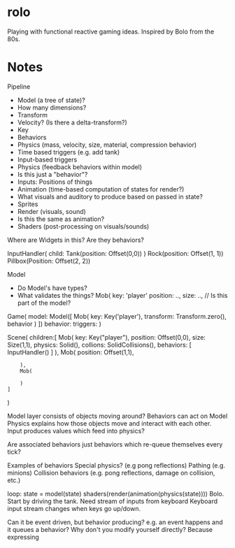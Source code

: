 # rolo

Playing with functional reactive gaming ideas.  Inspired by Bolo from the 80s.


# Notes

Pipeline
* Model (a tree of state)?
 * How many dimensions?
  * Transform
  * Velocity? (Is there a delta-transform?)
 * Key
 * Behaviors
  * Physics (mass, velocity, size, material, compression behavior)
 * Time based triggers (e.g. add tank)
 * Input-based triggers
* Physics (feedback behaviors within model)
 * Is this just a "behavior"?
 * Inputs: Positions of things
* Animation (time-based computation of states for render?)
 * What visuals and auditory to produce based on passed in state?
 * Sprites
* Render (visuals, sound)
 * Is this the same as animation?
* Shaders (post-processing on visuals/sounds)

Where are Widgets in this?  Are they behaviors?

InputHandler(
    child: Tank(position: Offset(0,0))
)
Rock(position: Offset(1, 1))
Pillbox(Position: Offset(2, 2))


Model
 - Do Model's have types?
 - What validates the things?
Mob(
 key: 'player'
 position: ..,
 size: ..,  // Is this part of the model?



Game(
    model: Model([
        Mob(
            key: Key('player'),
            transform: Transform.zero(),
            behavior
        )
    ])
    behavior:
    triggers:
)


Scene(
    children:[
        Mob(
            key: Key("player"),
            position: Offset(0,0),
            size: Size(1,1),
            physics: Solid(),
            collions: SolidCollisions(),
            behaviors: [
                InputHandler()
            ]
        ),
        Mob(
            position: Offset(1,1),

        ),
        Mob(
            
        )
    ]
)




Model layer consists of objects moving around?
Behaviors can act on Model
Physics explains how those objects move and interact with each other.
Input produces values which feed into physics?

Are associated behaviors just behaviors which re-queue themselves every tick?

Examples of behaviors
Special physics?  (e.g pong reflections)
Pathing (e.g. minions)
Collision behaviors (e.g. pong reflections, damage on collision, etc.)

loop:
 state = model(state)
 shaders(render(animation(physics(state))))
Bolo.
Start by driving the tank.
Need stream of inputs from keyboard
Keyboard input stream changes when keys go up/down.

Can it be event driven, but behavior producing?
e.g. an event happens and it queues a behavior?
Why don't you modify yourself directly?
Because expressing